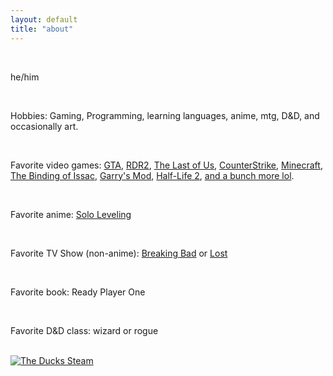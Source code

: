 ```yaml
---
layout: default
title: "about"
---
```


<div tag="infocontainer">
<div class="infos">
<br>
<p>he/him</p>
<br>
<p>Hobbies: Gaming, Programming, learning languages, anime, mtg, D&D, and occasionally art.</p>
<br>
<p>Favorite video games: <a href="https://www.rockstargames.com/games?franchise=grand-theft-auto">GTA</a>, <a href="https://www.rockstargames.com/games/reddeadredemption2">RDR2</a>, <a href="https://www.playstation.com/en-us/the-last-of-us/">The Last of Us</a>, <a href="https://www.counter-strike.net/">CounterStrike</a>, <a href="https://minecraft.net">Minecraft</a>, <a href="https://www.nicalis.com/games/thebindingofisaacrepentance">The Binding of Issac</a>, <a href="https://gmod.facepunch.com/">Garry's Mod</a>, <a href="https://www.half-life.com/en/halflife2">Half-Life 2</a>, <a href="https://steamcommunity.com/id/the-duck-quack-quack/games/?tab=all">and a bunch more lol</a>.</p>
<br>
<p>Favorite anime: <a href="https://www.crunchyroll.com/series/GDKHZEJ0K/solo-leveling?srsltid=AfmBOopWtHsd6kZ-LvyYfVTDwW8Nf3bURdHMazPb05BLTMF2m7DYtSvN">Solo Leveling</a></p>
<br>
<p>Favorite TV Show (non-anime): <a href="https://www.sonypictures.com/tv/breakingbad">Breaking Bad</a> or <a href="https://abc.com/primetime/lost/index?pn=index">Lost</a></p>
<br>
<p>Favorite book: Ready Player One</p>
<br>
<p>Favorite D&D class: wizard or rogue</p>
<br>
<a href="https://steamcommunity.com/id/the-duck-quack-quack/"><img src="https://www.steamidfinder.com/signature/76561199058891639.png" alt="The Ducks Steam" title="The Ducks Steam"/></a>        </div>
</div>
